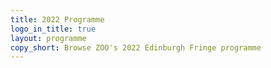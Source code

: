 ```yaml
---
title: 2022 Programme
logo_in_title: true
layout: programme
copy_short: Browse ZOO's 2022 Edinburgh Fringe programme
---
```



